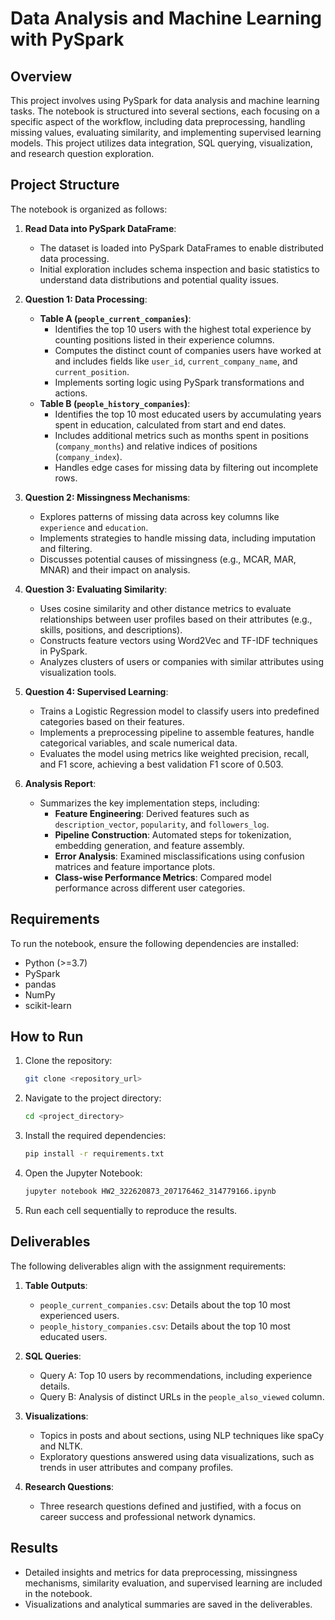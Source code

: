 # Data Analysis and Machine Learning with PySpark

## Overview
This project involves using PySpark for data analysis and machine learning tasks. The notebook is structured into several sections, each focusing on a specific aspect of the workflow, including data preprocessing, handling missing values, evaluating similarity, and implementing supervised learning models. This project utilizes data integration, SQL querying, visualization, and research question exploration.

## Project Structure
The notebook is organized as follows:

1. **Read Data into PySpark DataFrame**: 
   - The dataset is loaded into PySpark DataFrames to enable distributed data processing.
   - Initial exploration includes schema inspection and basic statistics to understand data distributions and potential quality issues.

2. **Question 1: Data Processing**:
   - **Table A (`people_current_companies`)**:
     - Identifies the top 10 users with the highest total experience by counting positions listed in their experience columns.
     - Computes the distinct count of companies users have worked at and includes fields like `user_id`, `current_company_name`, and `current_position`.
     - Implements sorting logic using PySpark transformations and actions.
   - **Table B (`people_history_companies`)**:
     - Identifies the top 10 most educated users by accumulating years spent in education, calculated from start and end dates.
     - Includes additional metrics such as months spent in positions (`company_months`) and relative indices of positions (`company_index`).
     - Handles edge cases for missing data by filtering out incomplete rows.

3. **Question 2: Missingness Mechanisms**:
   - Explores patterns of missing data across key columns like `experience` and `education`.
   - Implements strategies to handle missing data, including imputation and filtering.
   - Discusses potential causes of missingness (e.g., MCAR, MAR, MNAR) and their impact on analysis.

4. **Question 3: Evaluating Similarity**:
   - Uses cosine similarity and other distance metrics to evaluate relationships between user profiles based on their attributes (e.g., skills, positions, and descriptions).
   - Constructs feature vectors using Word2Vec and TF-IDF techniques in PySpark.
   - Analyzes clusters of users or companies with similar attributes using visualization tools.

5. **Question 4: Supervised Learning**:
   - Trains a Logistic Regression model to classify users into predefined categories based on their features.
   - Implements a preprocessing pipeline to assemble features, handle categorical variables, and scale numerical data.
   - Evaluates the model using metrics like weighted precision, recall, and F1 score, achieving a best validation F1 score of 0.503.

6. **Analysis Report**:
   - Summarizes the key implementation steps, including:
     - **Feature Engineering**: Derived features such as `description_vector`, `popularity`, and `followers_log`.
     - **Pipeline Construction**: Automated steps for tokenization, embedding generation, and feature assembly.
     - **Error Analysis**: Examined misclassifications using confusion matrices and feature importance plots.
     - **Class-wise Performance Metrics**: Compared model performance across different user categories.

## Requirements
To run the notebook, ensure the following dependencies are installed:

- Python (>=3.7)
- PySpark
- pandas
- NumPy
- scikit-learn

## How to Run
1. Clone the repository:
   ```bash
   git clone <repository_url>
   ```

2. Navigate to the project directory:
   ```bash
   cd <project_directory>
   ```

3. Install the required dependencies:
   ```bash
   pip install -r requirements.txt
   ```

4. Open the Jupyter Notebook:
   ```bash
   jupyter notebook HW2_322620873_207176462_314779166.ipynb
   ```

5. Run each cell sequentially to reproduce the results.

## Deliverables
The following deliverables align with the assignment requirements:

1. **Table Outputs**:
   - `people_current_companies.csv`: Details about the top 10 most experienced users.
   - `people_history_companies.csv`: Details about the top 10 most educated users.

2. **SQL Queries**:
   - Query A: Top 10 users by recommendations, including experience details.
   - Query B: Analysis of distinct URLs in the `people_also_viewed` column.

3. **Visualizations**:
   - Topics in posts and about sections, using NLP techniques like spaCy and NLTK.
   - Exploratory questions answered using data visualizations, such as trends in user attributes and company profiles.

4. **Research Questions**:
   - Three research questions defined and justified, with a focus on career success and professional network dynamics.

## Results
- Detailed insights and metrics for data preprocessing, missingness mechanisms, similarity evaluation, and supervised learning are included in the notebook.
- Visualizations and analytical summaries are saved in the deliverables.
